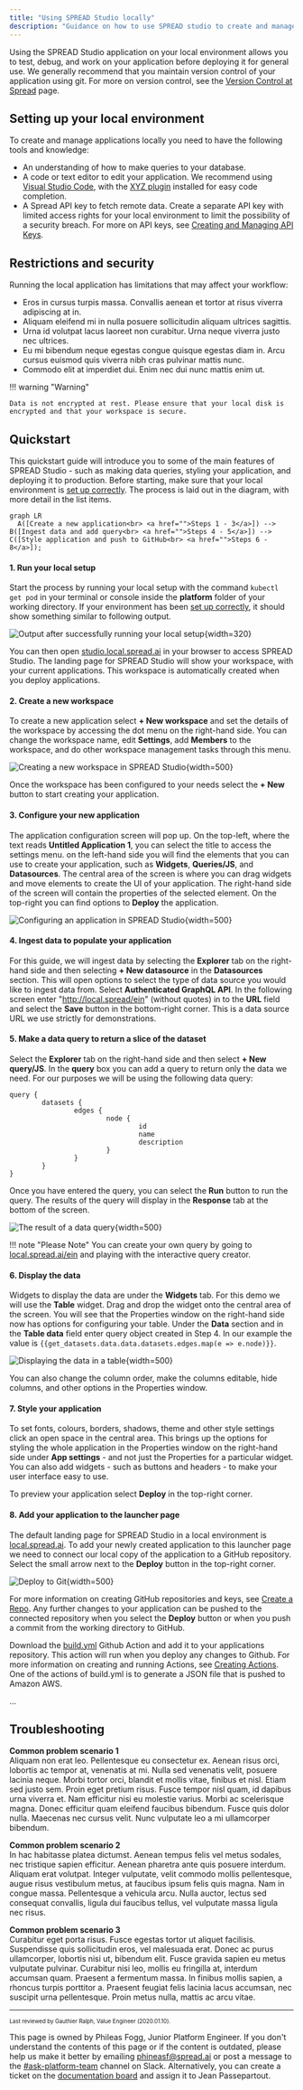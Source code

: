 ```yaml
---
title: "Using SPREAD Studio locally"
description: "Guidance on how to use SPREAD studio to create and manage applications."
---
```


<!---
LOCAL STYLE GUIDE (remember to include in the Global Style Guide)

SPREAD Studio: Use the brand naming consistently. Spread iin all uppercase when referring to the studio application.
Spread: Always lowercase in normal copy.
GitHub: Style the name in the same way that Github does in their content.
Image Alt Text: Make sure to use descriptive text for all images. These are useful for SEO and site search. i.e ![description here](image link here)
Image Title Text: For accessibility reasons, image titles should be clear and understandable. See https://www.w3.org/WAI/tutorials/images/
Code indentatation: Exaggerate the indentation for easy reading and legibility. At least 8 spaces (or two tabs).
Bold text: Use bold for UI elements that are visible on screen.
Code tags: Use code tags for field values and code.
Numbered lists: Use numbered lists for things that need to be done in a specific order (and unordered lists for other lists).
Admonitions: No more than three admonitions on the page, to avoid making it look cluttered.
--->

Using the SPREAD Studio application on your local environment allows you to test, debug, and work on your application before deploying it for general use. We generally recommend that you maintain version control of your application using git. For more on version control, see the [Version Control at Spread](#) page.

## Setting up your local environment

<!---
Notes:
This content should start here. There is an assumption that the user has already set up their local environment.
This section is critical before we jump into creating an application.

Questions for SME:
- What are knowledge requirements for using thsi tool?
- What is the software needed to run the tool? (e.g. npm packages, CLI apps, OS, browser requirements)
- What is needed from the Spread infrastucture to make this work locally? (such as API keys or any other authentication methods)
--->

To create and manage applications locally you need to have the following tools and knowledge:

* An understanding of how to make queries to your database.
* A code or text editor to edit your application. We recommend using [Visual Studio Code](https://code.visualstudio.com), with the [XYZ plugin](#) installed for easy code completion.
* A Spread API key to fetch remote data. Create a separate API key with limited access rights for your local environment to limit the possibility of a security breach. For more on API keys, see [Creating and Managing API Keys](#).

## Restrictions and security

<!---
Notes:
Questions for SME:
- What are restrictions with running the application locally?
- What are the limitations of the application genreally? Number of queries, apps, etc
- What are the security measures that need to be followed?
--->

Running the local application has limitations that may affect your workflow:

* Eros in cursus turpis massa. Convallis aenean et tortor at risus viverra adipiscing at in.
* Aliquam eleifend mi in nulla posuere sollicitudin aliquam ultrices sagittis.
* Urna id volutpat lacus laoreet non curabitur. Urna neque viverra justo nec ultrices.
* Eu mi bibendum neque egestas congue quisque egestas diam in. Arcu cursus euismod quis viverra nibh cras pulvinar mattis nunc.
* Commodo elit at imperdiet dui. Enim nec dui nunc mattis enim ut.

!!! warning "Warning"

    Data is not encrypted at rest. Please ensure that your local disk is encrypted and that your workspace is secure.

## Quickstart

<!---
Notes:
A quickstart section is like 'Hello World'. It gives the reader confidence that they can use the tool.
The example in the video takes detours and is not clear, whereas a Hello World needs to be simple and without the frills.
--->

This quickstart guide will introduce you to some of the main features of SPREAD Studio - such as making data queries, styling your application, and deploying it to production. Before starting, make sure that your local environment is [set up correctly](#setting-up-your-local-environment). The process is laid out in the diagram, with more detail in the list items.

<!---
Notes:
Documentation rot happens quickly with video and images. As much as possible use easily modifiable tools.
Below we have a diagram created using meramid.js as an example of easy-to-maintain visuals. No need for a designer to create or mantain this.
--->

``` mermaid
graph LR
  A([Create a new application<br> <a href="">Steps 1 - 3</a>]) --> B([Ingest data and add query<br> <a href="">Steps 4 - 5</a>]) --> C([Style application and push to GitHub<br> <a href="">Steps 6 - 8</a>]);
```

#### 1. Run your local setup
Start the process by running your local setup with the command `kubectl get pod` in your terminal or console inside the **platform** folder of your working directory. If your environment has been [set up correctly](#setting-up-your-local-environment), it should show something similar to following output.

![Output after successfully running your local setup](step-1-running-local-setup-882x320.jpg){width=320}

You can then open [studio.local.spread.ai](http://studio.local.spread.ai/applications) in your browser to access SPREAD Studio. The landing page for SPREAD Studio will show your workspace, with your current applications. This workspace is automatically created when you deploy applications.

#### 2. Create a new workspace
To create a new application select **+ New workspace** and set the details of the workspace by accessing the dot menu on the right-hand side. You can change the workspace name, edit **Settings**, add **Members** to the workspace, and do other workspace management tasks through this menu.

![Creating a new workspace in SPREAD Studio](step-2-creating-new-workspace-1902x966.jpg){width=500}

Once the workspace has been configured to your needs select the **+ New** button to start creating your application.

#### 3. Configure your new application
The application configuration screen will pop up. On the top-left, where the text reads **Untitled Application 1**, you can select the title to access the settings menu. on the left-hand side you will find the elements that you can use to create your application, such as **Widgets**, **Queries/JS**, and **Datasources**. The central area of the screen is where you can drag widgets and move elements to create the UI of your application. The right-hand side of the screen will contain the properties of the selected element. On the top-right you can find options to **Deploy** the application.

![Configuring an application in SPREAD Studio](step-3-configure-application-1902x966.jpg){width=500}

#### 4. Ingest data to populate your application
For this guide, we will ingest data by selecting the **Explorer** tab on the right-hand side and then selecting **+ New datasource** in the **Datasources** section. This will open options to select the type of data source you would like to ingest data from. Select **Authenticated GraphQL API**. In the following screen enter "http://local.spread/ein" (without quotes) in to the **URL** field and select the **Save** button in the bottom-right corner. This is a data source URL we use strictly for demonstrations.

#### 5. Make a data query to return a slice of the dataset
Select the **Explorer** tab on the right-hand side and then select **+ New query/JS**. In the **query** box you can add a query to return only the data we need. For our purposes we will be using the following data query:

```
query {
        datasets {
                edges {
                        node {
                                id
                                name
                                description
                        }
                }
        }
}
```

Once you have entered the query, you can select the **Run** button to run the query. The results of the query will display in the **Response** tab at the bottom of the screen.

![The result of a data query](step-5-making-a-query-1902x966.jpg){width=500}

!!! note "Please Note"
        You can create your own query by going to [local.spread.ai/ein](http://local.spread.ai/ein) and playing with the interactive query creator.

#### 6. Display the data
Widgets to display the data are under the **Widgets** tab. For this demo we will use the **Table** widget. Drag and drop the widget onto the central area of the screen. You will see that the Properties window on the right-hand side now has options for configuring your table. Under the **Data** section and in the **Table data** field enter query object created in Step 4. In our example the value is `{{get_datasets.data.data.datasets.edges.map(e => e.node)}}`.

![Displaying the data in a table](step-6-displaying-the-data-1902x966.jpg){width=500}

You can also change the column order, make the columns editable, hide columns, and other options in the Properties window.

#### 7. Style your application

<!---
Notes:
This section was an unnecessary and complicated detour in the video. Styling is the frills and not really what you need to learn in a Hello World exercise.
--->

To set fonts, colours, borders, shadows, theme and other style settings click an open space in the central area. This brings up the options for styling the whole application in the Properties window on the right-hand side under **App settings** - and not just the Properties for a particular widget. You can also add widgets - such as buttons and headers - to make your user interface easy to use.

To preview your application select **Deploy** in the top-right corner.

#### 8. Add your application to the launcher page
The default landing page for SPREAD Studio in a local environment is [local.spread.ai](http://local.spread.ai). To add your newly created application to this launcher page we need to connect our local copy of the application to a GitHub repository. Select the small arrow next to the **Deploy** button in the top-right corner.

![Deploy to Git](step-7-deploy-git-1902x966.jpg){width=500}

For more information on creating GitHub repositories and keys, see [Create a Repo](https://docs.github.com/en/get-started/quickstart/create-a-repo). Any further changes to your application can be pushed to the connected repository when you select the **Deploy** button or when you push a commit from the working directory to GitHub.


<!---
Notes:
All resources (such as the build.yml file) need to be provided directly, and not indirectly through complicated instructions.
--->

Download the [build.yml]() Github Action and add it to your applications repository. This action will run when you deploy any changes to Github. For more information on creating and running Actions, see [Creating Actions](https://docs.github.com/en/actions/creating-actions). One of the actions of build.yml is to generate a JSON file that is pushed to Amazon AWS.

...
<!---
Notes:
I stopped at this point, because the manual actions that followed need to be automated somehow. The process seemed unstructured from here. I would contact
the SME and ask them how this part of the process can be done better, without manually editing configuration files. Perhaps a CLI command that fetches the relevant text and places it in the right areas, but not what we currently have. A documentation writer is by necessity also in quality assurance and we can add value by noting processes that could be better.
--->

## Troubleshooting

<!---
Notes:
Collect the three most common errors or blocks that users run into when going through this process and offer solutions.
Ask the SME for solutions to problems they commonly see or trawl support queries for content.
--->
**Common problem scenario 1**<br>
Aliquam non erat leo. Pellentesque eu consectetur ex. Aenean risus orci, lobortis ac tempor at, venenatis at mi. Nulla sed venenatis velit, posuere lacinia neque. Morbi tortor orci, blandit et mollis vitae, finibus et nisl. Etiam sed justo sem. Proin eget pretium risus. Fusce tempor nisl quam, id dapibus urna viverra et. Nam efficitur nisi eu molestie varius. Morbi ac scelerisque magna. Donec efficitur quam eleifend faucibus bibendum. Fusce quis dolor nulla. Maecenas nec cursus velit. Nunc vulputate leo a mi ullamcorper bibendum.

**Common problem scenario 2**<br>
In hac habitasse platea dictumst. Aenean tempus felis vel metus sodales, nec tristique sapien efficitur. Aenean pharetra ante quis posuere interdum. Aliquam erat volutpat. Integer vulputate, velit commodo mollis pellentesque, augue risus vestibulum metus, at faucibus ipsum felis quis magna. Nam in congue massa. Pellentesque a vehicula arcu. Nulla auctor, lectus sed consequat convallis, ligula dui faucibus tellus, vel vulputate massa ligula nec risus.

**Common problem scenario 3**<br>
Curabitur eget porta risus. Fusce egestas tortor ut aliquet facilisis. Suspendisse quis sollicitudin eros, vel malesuada erat. Donec ac purus ullamcorper, lobortis nisi ut, bibendum elit. Fusce gravida sapien eu metus vulputate pulvinar. Curabitur nisi leo, mollis eu fringilla at, interdum accumsan quam. Praesent a fermentum massa. In finibus mollis sapien, a rhoncus turpis porttitor a. Praesent feugiat felis lacinia lacus accumsan, nec suscipit urna pellentesque. Proin metus nulla, mattis ac arcu vitae.

---

<!---
Notes:
This is the most important part of the document:
- Accountability: Who owns the document and is reposible for its upkeep?
- Maintenance: When was it last reviewed?
- Ownership: Who owns approval rights for changes to the documents? (i.e. who needs to understand this document?)
- Fallback: Who is the fallback option if the accountable writer needs help improving the document? (usually Documentation)
--->

<p style="font-size:0.7em">
Last reviewed by Gauthier Ralph, Value Engineer (2020.01.10).

This page is owned by Phileas Fogg, Junior Platform Engineer. If you don't understand the contents of this page or if the content is outdated, please help us make it better by emailing <a href="mailto: phileasf@spread.ai">phineasf@spread.ai</a> or post a message to the <a href="#">#ask-platform-team</a> channel on Slack. Alternatively, you can create a ticket on the <a href="">documentation board</a> and assign it to Jean Passepartout.</p>

<!---
Notes:
Page built using MkDocs Material, GitHub Actions, Github Pages, and language linting done with Vale using the Microsft Style Guide and write-good as plugins.
--->

